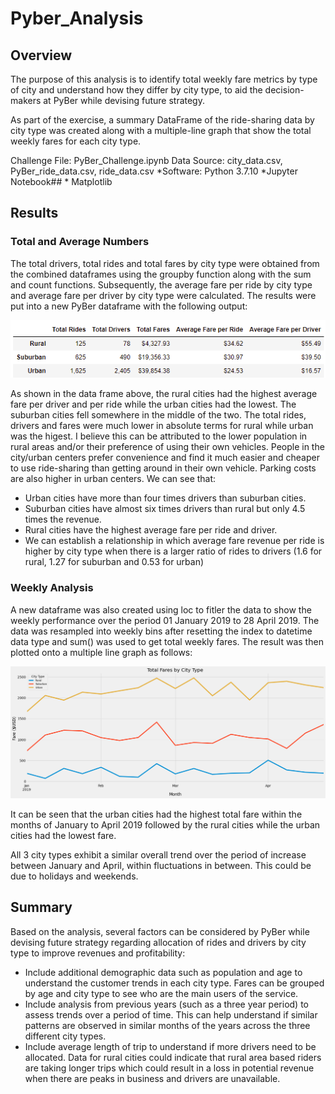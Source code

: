 # Pyber_Analysis

## Overview

The purpose of this analysis is to identify total weekly fare metrics by type of city and understand how they differ by city type, to aid the decision-makers at PyBer while devising future strategy. 

As part of the exercise, a summary DataFrame of the ride-sharing data by city type was created along with a multiple-line graph that show the total weekly fares for each city type.

Challenge File: PyBer_Challenge.ipynb Data Source: city_data.csv, PyBer_ride_data.csv, ride_data.csv *Software: Python 3.7.10 *Jupyter Notebook## * Matplotlib

## Results

### Total and Average Numbers

The total drivers, total rides and total fares by city type were obtained from the combined dataframes using the groupby function along with the sum and count functions. Subsequently,  the average fare per ride by city type and average fare per driver by city type were calculated. The results were put into a new PyBer dataframe with the following output:

![image](https://github.com/amberwnaushahi/Pyber_Analysis/blob/main/analysis/pyber_summary_df.png)

As shown in the data frame above, the rural cities had the highest average fare per driver and per ride while the urban cities had the lowest. 
The suburban cities fell somewhere in the middle of the two. The total rides, drivers and fares were much lower in absolute terms for rural while urban was the higest. I believe this can be attributed to the lower population in rural areas and/or their preference of using their own vehicles. People in the city/urban centers prefer convenience and find it much easier and cheaper to use ride-sharing than getting around in their own vehicle. Parking costs are also higher in urban centers.  We can see that:

* Urban cities have more than four times drivers than suburban cities.
* Suburban cities have almost six times drivers than rural but only 4.5 times the revenue.
* Rural cities have the highest average fare per ride and driver.
* We can establish a relationship in which average fare revenue per ride is higher by city type when there is a larger ratio of rides to drivers (1.6 for rural, 1.27 for suburban and 0.53 for urban)

### Weekly Analysis

A new dataframe was also created using loc to fitler the data to show the weekly performance over the period 01 January 2019 to 28 April 2019. The data was resampled into weekly bins after resetting the index to datetime data type and sum() was used to get total weekly fares. The result was then plotted onto a multiple line graph as follows:

![image](https://github.com/amberwnaushahi/Pyber_Analysis/blob/main/analysis/PyBer_fare_summary.png)

It can be seen that the urban cities had the highest total fare within the months of January to April 2019 followed by the rural cities while the urban cities had the lowest fare. 

All 3 city types exhibit a similar overall trend over the period of increase between January and April, within fluctuations in between. This could be due to holidays and weekends. 

## Summary

Based on the analysis, several factors can be considered by PyBer while devising future strategy regarding allocation of rides and drivers by city type to improve revenues and profitability:

* Include additional demographic data such as population and age to understand the customer trends in each city type. Fares can be grouped by age and city type to see who are the main users of the service.
* Include analysis from previous years (such as a three year period) to assess trends over a period of time. This can help understand if similar patterns are observed in similar months of the years across the three different city types. 
* Include average length of trip to understand if more drivers need to be allocated. Data for rural cities could indicate that rural area based riders are taking longer trips which could result in a loss in potential revenue when there are peaks in business and drivers are unavailable.


